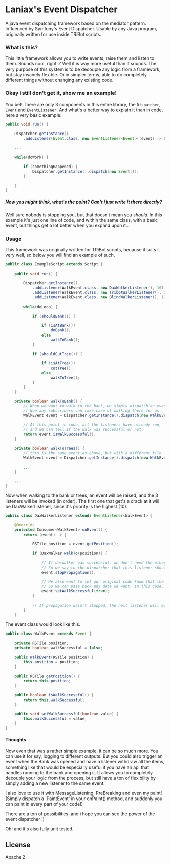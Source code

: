 # Laniax's Event Dispatcher


A java event dispatching framework based on the mediator pattern. Influenced by Symfony's Event Dispatcher. Usable by any Java program, originally written for use inside TRiBot scripts.


### What is this?

This little framework allows you to write events, raise them and listen to them. Sounds cool, right..?
Well it is way more useful than it sounds. The very purpose of this system is to be decouple any logic from a framework, but stay insanely flexible. Or in simpler terms, able to do completely different things without changing any existing code.

### Okay i still don't get it, show me an example!

You bet! There are only 3 components in this entire library, the ``Dispatcher``, ``Event`` and ``EventListener``.
And what's a better way to explain it than in code, here a very basic example:

```java
public void run() {
    
    Dispatcher.getInstance()
        .addListener(Event.class, new EventListener<Event>((event) -> System.out.println("Event was raised!"));
    
    ... 
    
    while(doWork) {
        
        if (somethingHappened) {
            Dispatcher.getInstance().dispatch(new Event());
        }
        
    }
}
```


##### Now you might think, what's the point? Can't i just write it there directly?
Well sure nobody is stopping you, but that doesn't mean you _should_. In this example it's just one line of code, and within the same class, with a basic event, but things get a lot better when you expand upon it..

### Usage
This framework was originally written for TRiBot scripts, because it suits it very well, so below you will find an example of such.
```java
public class ExampleScript extends Script {
    
    public void run() {
    
        Dispatcher.getInstance()
            .addListener(WalkEvent.class, new DaxWalkerListener(), 10)
            .addListener(WalkEvent.class, new TribotWalkerListener(), 5)
            .addListener(WalkEvent.class, new BlindWalkerListener(), 1);
        
        while(doLoop) {
            
            if (shouldBank()) {
            
                if (isAtBank())
                    doBank();
                else 
                    walkToBank();
            }
            
            if (shouldCutTree()) {
            
                if (isAtTree())
                    cutTree();
                else 
                    walkToTree();
            }
        }
    }
    
    private boolean walkToBank() {
        // When we want to walk to the bank, we simply dispatch an event with the tile we want to walk to
        // Now any subscribers can take care of walking there for us.
        WalkEvent event = Dispatcher.getInstance().dispatch(new WalkEvent(VARS.BANK_POSITION));
        
        // At this point in code, all the listeners have already run, 
        // and we can tell if the walk was successful or not.
        return event.isWalkSuccessful();
    }
    
    private boolean walkToTrees() {
        // this is the same event as above, but with a different tile
        WalkEvent event = Dispatcher.getInstance().dispatch(new WalkEvent(VARS.TREE_POSITION));

        ...
    }
    
    ...
}
```

Now when walking to the bank or trees, an event will be raised, and the 3 listeners will be invoked (in order). The first one that get's a crack at it will be DaxWalkerListener, since it's priority is the highest (10).


```java
public class DaxWalkerListener extends EventListener<WalkEvent> {
    
    @Override
    protected Consumer<WalkEvent> onEvent() {
        return (event) -> {
            
            RSTile position = event.getPosition();
            
            if (DaxWalker.walkTo(position)) {
            
                // If daxwalker was successful, we don't need the other walkers to go at it.
                // So we say to the dispatcher that this listener should be the last
                event.stopPropagation();
                
                // We also want to let our original code know that the walk completed successfully,
                // So we can pass back any data we want, in this case, we simply set a boolean to true.
                event.setWalkSuccessful(true);
            }
            
            // If propagation wasn't stopped, the next listener will be called, in this case, TribotWalkerListener, etc.
        }
    }
```

The event class would look like this.

```java
public class WalkEvent extends Event {
    
    private RSTile position;
    private boolean walkSuccessful = false;
    
    public WalkEvent(RSTile position) {
        this.position = position;
    }
    
    public RSTile getPosition() {
        return this.position;
    }
    
    public boolean isWalkSuccessful() {
        return this.walkSuccessful;
    }
    
    public void setWalkSuccessful(boolean value) {
        this.walkSuccessful = value;
    }
}
```

#### Thoughts
Now even that was a rather simple example, it can be so much more. You can use it for say, logging to different outputs.
But you could also trigger an event when the Bank was opened and have a listener withdraw all the items, something like that would be especially useful if you have an api that handles running to the bank and opening it. It allows you to completely decouple your logic from the process, but still have a ton of flexibility by simply adding a new listener to the same event.

I also love to use it with MessageListening, PreBreaking and even my paint! (Simply dispatch a 'PaintEvent' in your onPaint() method, and suddenly you can paint in every part of your code!)

There are a ton of possibilities, and i hope you can see the power of the event dispatcher :)


Oh! and it's also fully unit tested.

License
----

Apache 2


